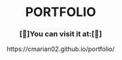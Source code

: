 <h1 align = "center">PORTFOLIO</h1>
<h3 align = "center">[🛫]You can visit it at:[🛫]</h3>
<p align = "center">https://cmarian02.github.io/portfolio/</p>

